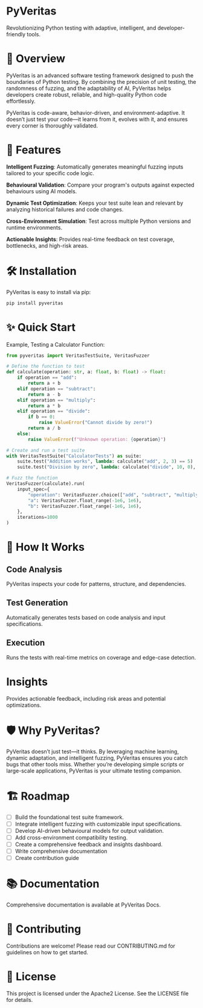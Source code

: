 # PyVeritas

Revolutionizing Python testing with adaptive, intelligent, and developer-friendly tools.

# 🚀 Overview

PyVeritas is an advanced software testing framework designed to push the boundaries of Python testing. By combining the precision of unit testing, the randomness of fuzzing, and the adaptability of AI, PyVeritas helps developers create robust, reliable, and high-quality Python code effortlessly.

PyVeritas is code-aware, behavior-driven, and environment-adaptive. It doesn’t just test your code—it learns from it, evolves with it, and ensures every corner is thoroughly validated.

# 🌟 Features

**Intelligent Fuzzing**: Automatically generates meaningful fuzzing inputs tailored to your specific code logic.

**Behavioural Validation**: Compare your program's outputs against expected behaviours using AI models.

**Dynamic Test Optimization**: Keeps your test suite lean and relevant by analyzing historical failures and code changes.

**Cross-Environment Simulation**: Test across multiple Python versions and runtime environments.

**Actionable Insights**: Provides real-time feedback on test coverage, bottlenecks, and high-risk areas.

# 🛠️ Installation

PyVeritas is easy to install via pip:

```bash
pip install pyveritas
```

# ✨ Quick Start

Example, Testing a Calculator Function:

```python
from pyveritas import VeritasTestSuite, VeritasFuzzer

# Define the function to test
def calculate(operation: str, a: float, b: float) -> float:
    if operation == "add":
        return a + b
    elif operation == "subtract":
        return a - b
    elif operation == "multiply":
        return a * b
    elif operation == "divide":
        if b == 0:
            raise ValueError("Cannot divide by zero!")
        return a / b
    else:
        raise ValueError(f"Unknown operation: {operation}")

# Create and run a test suite
with VeritasTestSuite("CalculatorTests") as suite:
    suite.test("Addition works", lambda: calculate("add", 2, 3) == 5)
    suite.test("Division by zero", lambda: calculate("divide", 10, 0), should_raise=ValueError)

# Fuzz the function
VeritasFuzzer(calculate).run(
    input_spec={
        "operation": VeritasFuzzer.choice(["add", "subtract", "multiply", "divide", "unknown"]),
        "a": VeritasFuzzer.float_range(-1e6, 1e6),
        "b": VeritasFuzzer.float_range(-1e6, 1e6),
    },
    iterations=1000
)
```

# 🧠 How It Works

## Code Analysis

PyVeritas inspects your code for patterns, structure, and dependencies.

## Test Generation

Automatically generates tests based on code analysis and input specifications.

## Execution

Runs the tests with real-time metrics on coverage and edge-case detection.

# Insights

Provides actionable feedback, including risk areas and potential optimizations.

# 🛡️ Why PyVeritas?
PyVeritas doesn’t just test—it thinks. By leveraging machine learning, dynamic adaptation, and intelligent fuzzing, PyVeritas ensures you catch bugs that other tools miss. Whether you’re developing simple scripts or large-scale applications, PyVeritas is your ultimate testing companion.

# 🏗️ Roadmap
- [ ] Build the foundational test suite framework.
- [ ] Integrate intelligent fuzzing with customizable input specifications.
- [ ] Develop AI-driven behavioural models for output validation.
- [ ] Add cross-environment compatibility testing.
- [ ] Create a comprehensive feedback and insights dashboard.
- [ ] Write comprehensive documentation
- [ ] Create contribution guide

# 📚 Documentation

Comprehensive documentation is available at PyVeritas Docs.

# 🖤 Contributing
Contributions are welcome! Please read our CONTRIBUTING.md for guidelines on how to get started.

# 📝 License

This project is licensed under the Apache2 License. See the LICENSE file for details.
